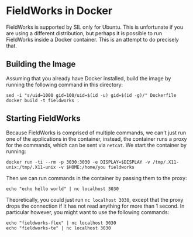 FieldWorks in Docker
====================

FieldWorks is supported by SIL only for Ubuntu. This is unfortunate if you are
using a different distribution, but perhaps it is possible to run FieldWorks
inside a Docker container. This is an attempt to do precisely that.

## Building the Image
Assuming that you already have Docker installed, build the image by running the
following command in this directory:

    sed -i "s/uid=1000 gid=100/uid=$(id -u) gid=$(id -g)/" Dockerfile
    docker build -t fieldworks .

## Starting FieldWorks
Because FieldWorks is comprised of multiple commands, we can't just run one of
the applications in the container, instead, the container runs a proxy for the
commands, which can be sent via `netcat`. We start the container by running:

    docker run -ti --rm -p 3030:3030 -e DISPLAY=$DISPLAY -v /tmp/.X11-unix:/tmp/.X11-unix -v $HOME:/home/you fieldworks

Then we can run commands in the container by passing them to the proxy:

    echo "echo hello world" | nc localhost 3030

Theoretically, you could just run `nc localhost 3030`, except that the proxy
drops the connection if it has not read anything for more than 1 second.
In particular however, you might want to use the following commands:

    echo "fieldworks-flex" | nc localhost 3030
    echo "fieldworks-te" | nc localhost 3030

